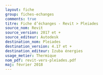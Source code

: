 ```yaml
---
layout: fiche
group: fiches-echanges
comments: true
titre: Fiche d’échanges - Revit > Pleiades
source_nom: Revit
source_version: 2017 et +
source_editeur: Autodesk
destination_nom: Pleiades
destination_version: 4.17 et +
destination_editeur: Izuba énergies
usage_metier: Thermique
nom_pdf: revit-vers-pleiades.pdf
maj: février 2018
---
```

